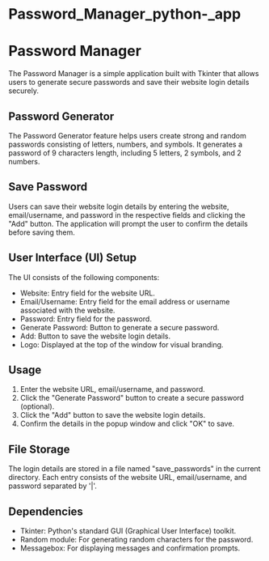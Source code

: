 # Password_Manager_python-_app

# Password Manager

The Password Manager is a simple application built with Tkinter that allows users to generate secure passwords and save their website login details securely.

## Password Generator

The Password Generator feature helps users create strong and random passwords consisting of letters, numbers, and symbols. It generates a password of 9 characters length, including 5 letters, 2 symbols, and 2 numbers.

## Save Password

Users can save their website login details by entering the website, email/username, and password in the respective fields and clicking the "Add" button. The application will prompt the user to confirm the details before saving them.

## User Interface (UI) Setup

The UI consists of the following components:
- Website: Entry field for the website URL.
- Email/Username: Entry field for the email address or username associated with the website.
- Password: Entry field for the password.
- Generate Password: Button to generate a secure password.
- Add: Button to save the website login details.
- Logo: Displayed at the top of the window for visual branding.

## Usage

1. Enter the website URL, email/username, and password.
2. Click the "Generate Password" button to create a secure password (optional).
3. Click the "Add" button to save the website login details.
4. Confirm the details in the popup window and click "OK" to save.

## File Storage

The login details are stored in a file named "save_passwords" in the current directory. Each entry consists of the website URL, email/username, and password separated by '|'.

## Dependencies

- Tkinter: Python's standard GUI (Graphical User Interface) toolkit.
- Random module: For generating random characters for the password.
- Messagebox: For displaying messages and confirmation prompts.

